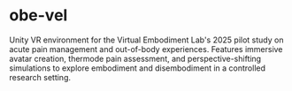 # obe-vel
Unity VR environment for the Virtual Embodiment Lab's 2025 pilot study on acute pain management and out-of-body experiences. Features immersive avatar creation, thermode pain assessment, and perspective-shifting simulations to explore embodiment and disembodiment in a controlled research setting.
